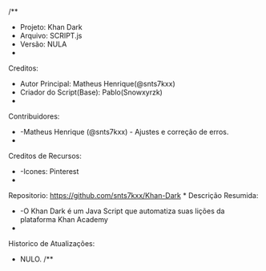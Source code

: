 /**
* Projeto: Khan Dark
* Arquivo: SCRIPT.js
* Versão: NULA
*
Creditos:
* Autor Principal: Matheus Henrique(@snts7kxx)
* Criador do Script(Base): Pablo(Snowxyrzk)
*
Contribuidores:
*   -Matheus Henrique (@snts7kxx) - Ajustes e correção de erros.
*
Creditos de Recursos:
*   -Icones: Pinterest
*
Repositorio:
https://github.com/snts7kxx/Khan-Dark
*
Descrição Resumida:
*   -O Khan Dark é um Java Script que automatiza suas lições da plataforma Khan Academy
*
Historico de Atualizações:
* NULO.
/**

